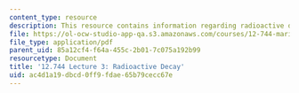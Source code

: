 ```yaml
---
content_type: resource
description: This resource contains information regarding radioactive decay.
file: https://ol-ocw-studio-app-qa.s3.amazonaws.com/courses/12-744-marine-isotope-chemistry-fall-2012/ac4d1a19dbcd0ff9fdae65b79cecc67e_MIT12_744F12_Lec3.pdf
file_type: application/pdf
parent_uid: 85a12cf4-f64a-455c-2b01-7c075a192b99
resourcetype: Document
title: '12.744 Lecture 3: Radioactive Decay'
uid: ac4d1a19-dbcd-0ff9-fdae-65b79cecc67e
---
```

